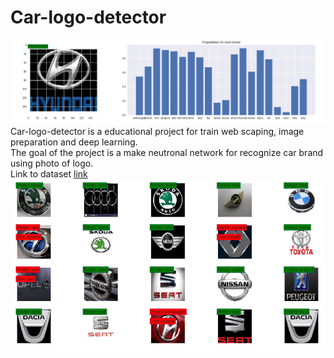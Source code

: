 # Car-logo-detector
![image](/logo_and_propability.png)
<br>Car-logo-detector is a educational project for train web scaping, image preparation and deep learning.
<br>The goal of the project is a make neutronal network for recognize car brand using photo of logo.
<br>Link to dataset  [link](https://drive.google.com/open?id=1j5ADjXvQrdkA7htBxE3nsVVe05S878pB)
![image](/logo_pred_image.png)





